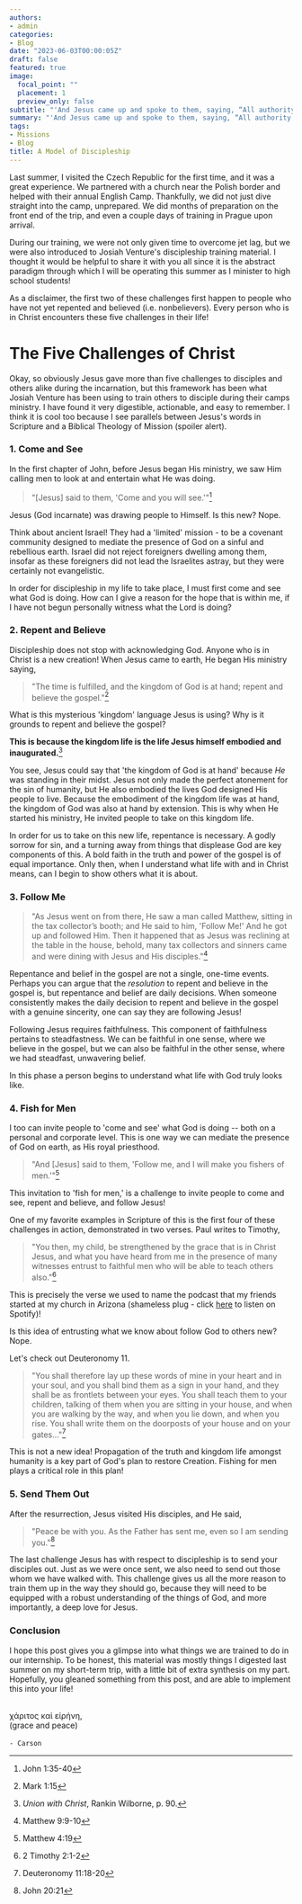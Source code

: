 ```yaml
---
authors:
- admin
categories:
- Blog
date: "2023-06-03T00:00:05Z"
draft: false
featured: true
image:
  focal_point: ""
  placement: 1
  preview_only: false
subtitle: "'And Jesus came up and spoke to them, saying, “All authority has been given to Me in heaven and on earth.'"
summary: "'And Jesus came up and spoke to them, saying, “All authority has been given to Me in heaven and on earth.'"
tags:
- Missions
- Blog
title: A Model of Discipleship
---
```


Last summer, I visited the Czech Republic for the first time, and it was a great experience. We partnered with a church near the Polish border and helped with their annual English Camp. Thankfully, we did not just dive straight into the camp, unprepared. We did months of preparation on the front end of the trip, and even a couple days of training in Prague upon arrival.

During our training, we were not only given time to overcome jet lag, but we were also introduced to Josiah Venture's discipleship training material. I thought it would be helpful to share it with you all since it is the abstract paradigm through which I will be operating this summer as I minister to high school students! 

As a disclaimer, the first two of these challenges first happen to people who have not yet repented and believed (i.e. nonbelievers). Every person who is in Christ encounters these five challenges in their life!

# The Five Challenges of Christ

Okay, so obviously Jesus gave more than five challenges to disciples and others alike during the incarnation, but this framework has been what Josiah Venture has been using to train others to disciple during their camps ministry. I have found it very digestible, actionable, and easy to remember. I think it is cool too because I see parallels between Jesus's words in Scripture and a Biblical Theology of Mission (spoiler alert).

### 1. Come and See

In the first chapter of John, before Jesus began His ministry, we saw Him calling men to look at and entertain what He was doing.

> "[Jesus] said to them, 'Come and you will see.'"[^1]

Jesus (God incarnate) was drawing people to Himself. Is this new? Nope. 

Think about ancient Israel! They had a 'limited' mission - to be a covenant community designed to mediate the presence of God on a sinful and rebellious earth. Israel did not reject foreigners dwelling among them, insofar as these foreigners did not lead the Israelites astray, but they were certainly not evangelistic. 

In order for discipleship in my life to take place, I must first come and see what God is doing. How can I give a reason for the hope that is within me, if I have not begun personally witness what the Lord is doing?

### 2. Repent and Believe

Discipleship does not stop with acknowledging God. Anyone who is in Christ is a new creation! When Jesus came to earth, He began His ministry saying,

>"The time is fulfilled, and the kingdom of God is at hand; repent and believe the gospel."[^2]

What is this mysterious 'kingdom' language Jesus is using? Why is it grounds to repent and believe the gospel? 

**This is because the kingdom life is the life Jesus himself embodied and inaugurated.**[^3]

You see, Jesus could say that 'the kingdom of God is at hand' because *He* was standing in their midst. Jesus not only made the perfect atonement for the sin of humanity, but He also embodied the lives God designed His people to live. Because the embodiment of the kingdom life was at hand, the kingdom of God was also at hand by extension. This is why when He started his ministry, He invited people to take on this kingdom life.

In order for us to take on this new life, repentance is necessary. A godly sorrow for sin, and a turning away from things that displease God are key components of this. A bold faith in the truth and power of the gospel is of equal importance. Only then, when I understand what life with and in Christ means, can I begin to show others what it is about.

### 3. Follow Me

>"As Jesus went on from there, He saw a man called Matthew, sitting in the tax collector’s booth; and He said to him, 'Follow Me!' And he got up and followed Him. Then it happened that as Jesus was reclining at the table in the house, behold, many tax collectors and sinners came and were dining with Jesus and His disciples."[^4]

Repentance and belief in the gospel are not a single, one-time events. Perhaps you can argue that the *resolution* to repent and believe in the gospel is, but repentance and belief are daily decisions. When someone consistently makes the daily decision to repent and believe in the gospel with a genuine sincerity, one can say they are following Jesus!

Following Jesus requires faithfulness. This component of faithfulness pertains to steadfastness. We can be faithful in one sense, where we believe in the gospel, but we can also be faithful in the other sense, where we had steadfast, unwavering belief.

In this phase a person begins to understand what life with God truly looks like.

### 4. Fish for Men

I too can invite people to 'come and see' what God is doing -- both on a personal and corporate level. This is one way we can mediate the presence of God on earth, as His royal priesthood.

>"And [Jesus] said to them, 'Follow me, and I will make you fishers of men.'"[^5]

This invitation to 'fish for men,' is a challenge to invite people to come and see, repent and believe, and follow Jesus!

One of my favorite examples in Scripture of this is the first four of these challenges in action, demonstrated in two verses. Paul writes to Timothy,

>"You then, my child, be strengthened by the grace that is in Christ Jesus, and what you have heard from me in the presence of many witnesses entrust to faithful men who will be able to teach others also."[^6]

This is precisely the verse we used to name the podcast that my friends started at my church in Arizona (shameless plug - click [here]() to listen on Spotify)!

Is this idea of entrusting what we know about follow God to others new? Nope.

Let's check out Deuteronomy 11.

>"You shall therefore lay up these words of mine in your heart and in your soul, and you shall bind them as a sign in your hand, and they shall be as frontlets between your eyes. You shall teach them to your children, talking of them when you are sitting in your house, and when you are walking by the way, and when you lie down, and when you rise. You shall write them on the doorposts of your house and on your gates..."[^7]

This is not a new idea! Propagation of the truth and kingdom life amongst humanity is a key part of God's plan to restore Creation. Fishing for men plays a critical role in this plan!

### 5. Send Them Out

After the resurrection, Jesus visited His disciples, and He said,

>"Peace be with you. As the Father has sent me, even so I am sending you."[^8]

The last challenge Jesus has with respect to discipleship is to send your disciples out. Just as we were once sent, we also need to send out those whom we have walked with. This challenge gives us all the more reason to train them up in the way they should go, because they will need to be equipped with a robust understanding of the things of God, and more importantly, a deep love for Jesus.

### Conclusion

I hope this post gives you a glimpse into what things we are trained to do in our internship. To be honest, this material was mostly things I digested last summer on my short-term trip, with a little bit of extra synthesis on my part. Hopefully, you gleaned something from this post, and are able to implement this into your life!

\
χάριτος καἰ εἰρήνη,\
(grace and peace)\
\
`- Carson`

[^1]: John 1:35-40
[^2]: Mark 1:15
[^3]: *Union with Christ*, Rankin Wilborne, p. 90.
[^4]: Matthew 9:9-10
[^5]: Matthew 4:19
[^6]: 2 Timothy 2:1-2
[^7]: Deuteronomy 11:18-20
[^8]: John 20:21
